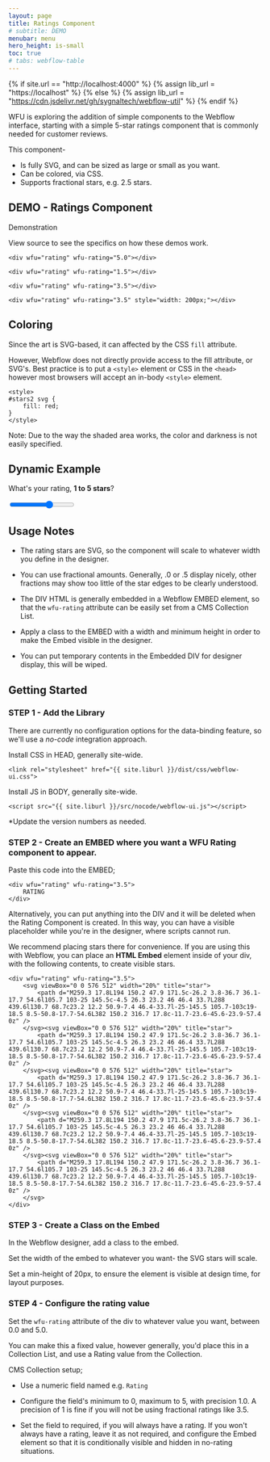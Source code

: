 ```yaml
---
layout: page
title: Ratings Component
# subtitle: DEMO
menubar: menu
hero_height: is-small
toc: true
# tabs: webflow-table
---
```


{% if site.url == "http://localhost:4000" %}
{% assign lib_url = "https://localhost" %}
{% else %}
{% assign lib_url = "https://cdn.jsdelivr.net/gh/sygnaltech/webflow-util" %}
{% endif %}

<link rel="stylesheet" href="{{ site.liburl }}/dist/css/webflow-ui.css">
<link rel="stylesheet" href="{{ site.liburl }}/dist/css/input-range-slider.css">

WFU is exploring the addition of simple components to the Webflow interface,
starting with a simple 5-star ratings component that is commonly needed for customer reviews. 

This component-

- Is fully SVG, and can be sized as large or small as you want.
- Can be colored, via CSS. 
- Supports fractional stars, e.g. 2.5 stars. 

## DEMO - Ratings Component

<span class="tag is-danger is-medium is-light">Demonstration</span>

View source to see the specifics on how these demos work.


```
<div wfu="rating" wfu-rating="5.0"></div>
```

<div wfu="rating" wfu-rating="5.0"></div>

```
<div wfu="rating" wfu-rating="1.5"></div>
```

<div wfu="rating" wfu-rating="1.5"></div>

```
<div wfu="rating" wfu-rating="3.5"></div>
```

<div wfu="rating" wfu-rating="3.5"></div>


```
<div wfu="rating" wfu-rating="3.5" style="width: 200px;"></div>
```

<div wfu="rating" wfu-rating="3.5" style="width: 200px;"></div>

## Coloring

Since the art is SVG-based, it can affected by the CSS `fill` attribute.

However, Webflow does not directly provide access to the fill attribute, or SVG's.
Best practice is to put a `<style>` element or CSS in the `<head>` 
however most browsers will accept an in-body `<style>` element.

```
<style>
#stars2 svg {
    fill: red; 
}
</style>
```

<style>
#stars2 svg {
    fill: red; 
}
</style>

<div id="stars2" wfu="rating" wfu-rating="3.5" style="width: 200px;"></div>

Note: Due to the way the shaded area works, the color and darkness is not easily specified. 

## Dynamic Example

What's your rating, **1 to 5 stars**?

<style>
#stars svg {
    fill: darkblue; 
}
</style>

<form style="width: 300px; margin: 0 0 1rem 0">
<div class="slidecontainer">
<input type="range" min="1" max="5" step="0.5" value="3.5" class="slider" id="myRange">
</div>
</form>
<div id="stars" wfu="rating" wfu-rating="3.5" style="width: 200pxred;"></div>

## Usage Notes

- The rating stars are SVG, so the component will scale to whatever width you define in the designer. 

- You can use fractional amounts. Generally, .0 or .5 display nicely, other fractions may show too little of the star edges to be clearly understood.

- The DIV HTML is generally embedded in a Webflow EMBED element, so that the `wfu-rating` attribute can be easily set from a CMS Collection List.

- Apply a class to the EMBED with a width and minimum height in order to make the Embed visible in the designer.

- You can put temporary contents in the Embedded DIV for designer display, this will be wiped.



## Getting Started


### STEP 1 - Add the Library


There are currently no configuration options for the data-binding feature, so we'll use a *no-code* integration approach.


Install CSS in HEAD, generally site-wide.

```
<link rel="stylesheet" href="{{ site.liburl }}/dist/css/webflow-ui.css">
```

Install JS in BODY, generally site-wide.

```
<script src="{{ site.liburl }}/src/nocode/webflow-ui.js"></script>
```

*Update the version numbers as needed.



### STEP 2 - Create an EMBED where you want a WFU Rating component to appear.

Paste this code into the EMBED;

```
<div wfu="rating" wfu-rating="3.5">
    RATING
</div>
```

Alternatively, you can put anything into the DIV and it will be deleted when the Rating Component is created.
In this way, you can have a visible placeholder while you're in the designer, where scripts cannot run.

We recommend placing stars there for convenience.
If you are using this with Webflow, you can place an **HTML Embed** element inside of your div, with the following contents, to create visible stars.

```
<div wfu="rating" wfu-rating="3.5">
    <svg viewBox="0 0 576 512" width="20%" title="star">
        <path d="M259.3 17.8L194 150.2 47.9 171.5c-26.2 3.8-36.7 36.1-17.7 54.6l105.7 103-25 145.5c-4.5 26.3 23.2 46 46.4 33.7L288 439.6l130.7 68.7c23.2 12.2 50.9-7.4 46.4-33.7l-25-145.5 105.7-103c19-18.5 8.5-50.8-17.7-54.6L382 150.2 316.7 17.8c-11.7-23.6-45.6-23.9-57.4 0z" />
    </svg><svg viewBox="0 0 576 512" width="20%" title="star">
        <path d="M259.3 17.8L194 150.2 47.9 171.5c-26.2 3.8-36.7 36.1-17.7 54.6l105.7 103-25 145.5c-4.5 26.3 23.2 46 46.4 33.7L288 439.6l130.7 68.7c23.2 12.2 50.9-7.4 46.4-33.7l-25-145.5 105.7-103c19-18.5 8.5-50.8-17.7-54.6L382 150.2 316.7 17.8c-11.7-23.6-45.6-23.9-57.4 0z" />
    </svg><svg viewBox="0 0 576 512" width="20%" title="star">
        <path d="M259.3 17.8L194 150.2 47.9 171.5c-26.2 3.8-36.7 36.1-17.7 54.6l105.7 103-25 145.5c-4.5 26.3 23.2 46 46.4 33.7L288 439.6l130.7 68.7c23.2 12.2 50.9-7.4 46.4-33.7l-25-145.5 105.7-103c19-18.5 8.5-50.8-17.7-54.6L382 150.2 316.7 17.8c-11.7-23.6-45.6-23.9-57.4 0z" />
    </svg><svg viewBox="0 0 576 512" width="20%" title="star">
        <path d="M259.3 17.8L194 150.2 47.9 171.5c-26.2 3.8-36.7 36.1-17.7 54.6l105.7 103-25 145.5c-4.5 26.3 23.2 46 46.4 33.7L288 439.6l130.7 68.7c23.2 12.2 50.9-7.4 46.4-33.7l-25-145.5 105.7-103c19-18.5 8.5-50.8-17.7-54.6L382 150.2 316.7 17.8c-11.7-23.6-45.6-23.9-57.4 0z" />
    </svg><svg viewBox="0 0 576 512" width="20%" title="star">
        <path d="M259.3 17.8L194 150.2 47.9 171.5c-26.2 3.8-36.7 36.1-17.7 54.6l105.7 103-25 145.5c-4.5 26.3 23.2 46 46.4 33.7L288 439.6l130.7 68.7c23.2 12.2 50.9-7.4 46.4-33.7l-25-145.5 105.7-103c19-18.5 8.5-50.8-17.7-54.6L382 150.2 316.7 17.8c-11.7-23.6-45.6-23.9-57.4 0z" />
    </svg>
</div>
```




### STEP 3 - Create a Class on the Embed

In the Webflow designer, add a class to the embed.

Set the width of the embed to whatever you want- the SVG stars will scale.

Set a min-height of 20px, to ensure the element is visible at design time, for layout purposes.

### STEP 4 - Configure the rating value 

Set the `wfu-rating` attribute of the div to whatever value you want, between 0.0 and 5.0.

You can make this a fixed value, however generally, you'd place this in a Collection List, and use a Rating value from the Collection.

CMS Collection setup;

- Use a numeric field named e.g. `Rating` 

- Configure the field's minimum to 0, maximum to 5, with precision 1.0. A precision of 1 is fine if you will not be using fractional ratings like 3.5.

- Set the field to required, if you will always have a rating. If you won't always have a rating, 
leave it as not required, and configure the Embed element so that it is conditionally visible and hidden in no-rating situations.






<script src="https://code.jquery.com/jquery-3.6.0.min.js" type="text/javascript" crossorigin="anonymous"></script>

<script src="{{ site.liburl }}/src/nocode/webflow-ui.js" type="text/javascript" crossorigin="anonymous"></script>

<script type="module">

    import { setRating } from '{{ site.liburl }}/src/modules/webflow-ui.js';

    $(function () {
    
        $("#myRange").on('input', function() {
    
            console.log('changed to.' + $("#myRange").val());

            setRating($("#stars"), $("#myRange").val())
    
        });
  
    });

</script>
